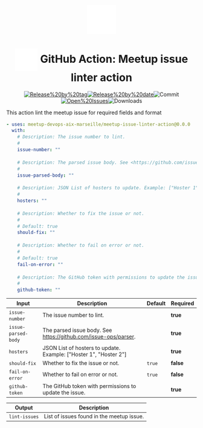 <!-- markdownlint-disable-next-line first-line-heading -->
<div align="center" width="100%">
<!-- start branding -->

<img src=".github/ghadocs/branding.svg" width="15%" align="center" alt="branding<icon:check-circle color:blue>" />

<!-- end branding -->
<!-- start title -->

# <img src=".github/ghadocs/branding.svg" width="60px" align="center" alt="branding<icon:check-circle color:blue>" /> GitHub Action: Meetup issue linter action

<!-- end title -->
<!-- start badges -->

<a href="https%3A%2F%2Fgithub.com%2Fmeetup-devops-aix-marseille%2Fmeetup-issue-linter-action%2Freleases%2Flatest"><img src="https://img.shields.io/github/v/release/meetup-devops-aix-marseille/meetup-issue-linter-action?display_name=tag&sort=semver&logo=github&style=flat-square" alt="Release%20by%20tag" /></a><a href="https%3A%2F%2Fgithub.com%2Fmeetup-devops-aix-marseille%2Fmeetup-issue-linter-action%2Freleases%2Flatest"><img src="https://img.shields.io/github/release-date/meetup-devops-aix-marseille/meetup-issue-linter-action?display_name=tag&sort=semver&logo=github&style=flat-square" alt="Release%20by%20date" /></a><img src="https://img.shields.io/github/last-commit/meetup-devops-aix-marseille/meetup-issue-linter-action?logo=github&style=flat-square" alt="Commit" /><a href="https%3A%2F%2Fgithub.com%2Fmeetup-devops-aix-marseille%2Fmeetup-issue-linter-action%2Fissues"><img src="https://img.shields.io/github/issues/meetup-devops-aix-marseille/meetup-issue-linter-action?logo=github&style=flat-square" alt="Open%20Issues" /></a><img src="https://img.shields.io/github/downloads/meetup-devops-aix-marseille/meetup-issue-linter-action/total?logo=github&style=flat-square" alt="Downloads" />

<!-- end badges -->
</div>
<!-- start description -->

This action lint the meetup issue for required fields and format

<!-- end description -->
<!-- start contents -->
<!-- end contents -->
<!-- start usage -->

```yaml
- uses: meetup-devops-aix-marseille/meetup-issue-linter-action@0.0.0
  with:
    # Description: The issue number to lint.
    #
    issue-number: ""

    # Description: The parsed issue body. See <https://github.com/issue-ops/parser>.
    #
    issue-parsed-body: ""

    # Description: JSON List of hosters to update. Example: ["Hoster 1", "Hoster 2"]
    #
    hosters: ""

    # Description: Whether to fix the issue or not.
    #
    # Default: true
    should-fix: ""

    # Description: Whether to fail on error or not.
    #
    # Default: true
    fail-on-error: ""

    # Description: The GitHub token with permissions to update the issue.
    #
    github-token: ""
```

<!-- end usage -->
<!-- start inputs -->

| **Input**                      | **Description**                                                   | **Default**       | **Required** |
| ------------------------------ | ----------------------------------------------------------------- | ----------------- | ------------ |
| <code>issue-number</code>      | The issue number to lint.                                         |                   | **true**     |
| <code>issue-parsed-body</code> | The parsed issue body. See <https://github.com/issue-ops/parser>. |                   | **true**     |
| <code>hosters</code>           | JSON List of hosters to update. Example: ["Hoster 1", "Hoster 2"] |                   | **true**     |
| <code>should-fix</code>        | Whether to fix the issue or not.                                  | <code>true</code> | **false**    |
| <code>fail-on-error</code>     | Whether to fail on error or not.                                  | <code>true</code> | **false**    |
| <code>github-token</code>      | The GitHub token with permissions to update the issue.            |                   | **true**     |

<!-- end inputs -->
<!-- start outputs -->

| **Output**               | **Description**                           |
| ------------------------ | ----------------------------------------- |
| <code>lint-issues</code> | List of issues found in the meetup issue. |

<!-- end outputs -->
<!-- start [.github/ghadocs/examples/] -->
<!-- end [.github/ghadocs/examples/] -->
